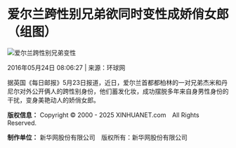 # 爱尔兰跨性别兄弟欲同时变性成娇俏女郎（组图）

![爱尔兰跨性别兄弟变性](http://www.xinhuanet.com/world/2016-05/24/ewm_1290100821n.jpg)

2016年05月24日 08:06:27 | 来源：环球网

据英国《每日邮报》5月23日报道，近日，爱尔兰首都都柏林的一对兄弟杰米和丹尼尔对外公开俩人的跨性别身份，他们蓄发化妆，成功摆脱多年来自身男性身份的干扰，变身美艳动人的娇俏女郎。

**版权信息：** Copyright © 2000 - 2025 XINHUANET.com　All Rights Reserved.

**制作单位：** 新华网股份有限公司　版权所有：新华网股份有限公司